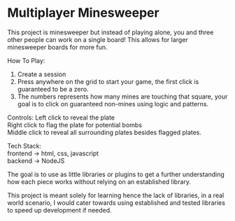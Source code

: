 # Multiplayer Minesweeper

This project is minesweeper but instead of playing alone, you and three other people can work on a single board! This allows for larger minesweeper boards for more fun.

How To Play:
1. Create a session
2. Press anywhere on the grid to start your game, the first click is guaranteed to be a zero.
3. The numbers represents how many mines are touching that square, your goal is to click on guaranteed non-mines using logic and patterns.

Controls:
Left click to reveal the plate<br>
Right click to flag the plate for potential bombs<br>
Middle click to reveal all surrounding plates besides flagged plates.


Tech Stack:<br>
frontend -> html, css, javascript<br>
backend -> NodeJS

The goal is to use as little libraries or plugins to get a further understanding how each piece works without relying on an established library.

This project is meant solely for learning hence the lack of libraries, in a real world scenario, I would cater towards using established and tested libraries to speed up development if needed.